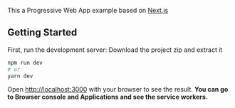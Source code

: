 This a Progressive Web App example based on [Next.js](https://nextjs.org/)

## Getting Started

First, run the development server:
Download the project zip and extract it 
```bash
npm run dev
# or
yarn dev
```
Open [http://localhost:3000](http://localhost:3000) with your browser to see the result.
**__You can go to Browser console and Applications and see the service workers.__**
